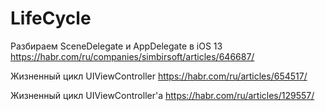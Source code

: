 #  LifeCycle

Разбираем SceneDelegate и AppDelegate в iOS 13
https://habr.com/ru/companies/simbirsoft/articles/646687/

Жизненный цикл UIViewController
https://habr.com/ru/articles/654517/

Жизненный цикл UIViewController'a
https://habr.com/ru/articles/129557/
